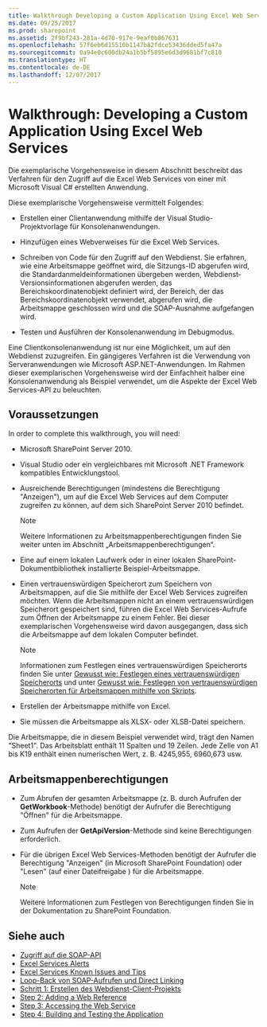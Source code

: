 ```yaml
---
title: Walkthrough Developing a Custom Application Using Excel Web Services
ms.date: 09/25/2017
ms.prod: sharepoint
ms.assetid: 2f9bf243-281a-4d70-917e-9eaf0b867631
ms.openlocfilehash: 57f6eb6d15510b1147b82fdce53436dded5fa47a
ms.sourcegitcommit: 0a94e0c600db24a1b5bf5895e6d3d9681bf7c810
ms.translationtype: HT
ms.contentlocale: de-DE
ms.lasthandoff: 12/07/2017
---
```

# <a name="walkthrough-developing-a-custom-application-using-excel-web-services"></a>Walkthrough: Developing a Custom Application Using Excel Web Services

Die exemplarische Vorgehensweise in diesem Abschnitt beschreibt das Verfahren für den Zugriff auf die Excel Web Services von einer mit Microsoft Visual C# erstellten Anwendung.
  
    
    

Diese exemplarische Vorgehensweise vermittelt Folgendes:
- Erstellen einer Clientanwendung mithilfe der Visual Studio-Projektvorlage für Konsolenanwendungen.
    
  
- Hinzufügen eines Webverweises für die Excel Web Services.
    
  
- Schreiben von Code für den Zugriff auf den Webdienst. Sie erfahren, wie eine Arbeitsmappe geöffnet wird, die Sitzungs-ID abgerufen wird, die Standardanmeldeinformationen übergeben werden, Webdienst-Versionsinformationen abgerufen werden, das Bereichskoordinatenobjekt definiert wird, der Bereich, der das Bereichskoordinatenobjekt verwendet, abgerufen wird, die Arbeitsmappe geschlossen wird und die SOAP-Ausnahme aufgefangen wird.
    
  
- Testen und Ausführen der Konsolenanwendung im Debugmodus.
    
  
Eine Clientkonsolenanwendung ist nur eine Möglichkeit, um auf den Webdienst zuzugreifen. Ein gängigeres Verfahren ist die Verwendung von Serveranwendungen wie Microsoft ASP.NET-Anwendungen. Im Rahmen dieser exemplarischen Vorgehensweise wird der Einfachheit halber eine Konsolenanwendung als Beispiel verwendet, um die Aspekte der Excel Web Services-API zu beleuchten.
## <a name="prerequisites"></a>Voraussetzungen

In order to complete this walkthrough, you will need: 
  
    
    

- Microsoft SharePoint Server 2010.
    
  
- Visual Studio oder ein vergleichbares mit Microsoft .NET Framework kompatibles Entwicklungstool.
    
  
- Ausreichende Berechtigungen (mindestens die Berechtigung "Anzeigen"), um auf die Excel Web Services auf dem Computer zugreifen zu können, auf dem sich SharePoint Server 2010 befindet. 
    
    > [!NOTE] 
    > Weitere Informationen zu Arbeitsmappenberechtigungen finden Sie weiter unten im Abschnitt „Arbeitsmappenberechtigungen“. 

- Eine auf einem lokalen Laufwerk oder in einer lokalen SharePoint-Dokumentbibliothek installierte Beispiel-Arbeitsmappe. 
    
  
- Einen vertrauenswürdigen Speicherort zum Speichern von Arbeitsmappen, auf die Sie mithilfe der Excel Web Services zugreifen möchten. Wenn die Arbeitsmappen nicht an einem vertrauenswürdigen Speicherort gespeichert sind, führen die Excel Web Services-Aufrufe zum Öffnen der Arbeitsmappe zu einem Fehler. Bei dieser exemplarischen Vorgehensweise wird davon ausgegangen, dass sich die Arbeitsmappe auf dem lokalen Computer befindet. 
    
    > [!NOTE] 
    > Informationen zum Festlegen eines vertrauenswürdigen Speicherorts finden Sie unter [Gewusst wie: Festlegen eines vertrauenswürdigen Speicherorts](how-to-trust-a-location.md) und unter [Gewusst wie: Festlegen von vertrauenswürdigen Speicherorten für Arbeitsmappen mithilfe von Skripts](http://msdn.microsoft.com/library/79ab6ced-7a0c-4275-b852-bb246fc6be57%28Office.15%29.aspx). 

- Erstellen der Arbeitsmappe mithilfe von Excel.
    
  
- Sie müssen die Arbeitsmappe als XLSX- oder XLSB-Datei speichern.
    
  
Die Arbeitsmappe, die in diesem Beispiel verwendet wird, trägt den Namen "Sheet1". Das Arbeitsblatt enthält 11 Spalten und 19 Zeilen. Jede Zelle von A1 bis K19 enthält einen numerischen Wert, z. B. 4245,955, 6960,673 usw.
  
    
    

## <a name="workbook-permissions"></a>Arbeitsmappenberechtigungen


- Zum Abrufen der gesamten Arbeitsmappe (z. B. durch Aufrufen der **GetWorkbook**-Methode) benötigt der Aufrufer die Berechtigung "Öffnen" für die Arbeitsmappe.
    
  
- Zum Aufrufen der **GetApiVersion**-Methode sind keine Berechtigungen erforderlich.
    
  
- Für die übrigen Excel Web Services-Methoden benötigt der Aufrufer die Berechtigung "Anzeigen" (in Microsoft SharePoint Foundation) oder "Lesen" (auf einer Dateifreigabe ) für die Arbeitsmappe.
    
    > [!NOTE] 
    > Weitere Informationen zum Festlegen von Berechtigungen finden Sie in der Dokumentation zu SharePoint Foundation. 

## <a name="see-also"></a>Siehe auch

- [Zugriff auf die SOAP-API](accessing-the-soap-api.md)
- [Excel Services Alerts](excel-services-alerts.md)
- [Excel Services Known Issues and Tips](excel-services-known-issues-and-tips.md)
- [Loop-Back von SOAP-Aufrufen und Direct Linking](loop-back-soap-calls-and-direct-linking.md)
- [Schritt 1: Erstellen des Webdienst-Client-Projekts](step-1-creating-the-web-service-client-project.md)
- [Step 2: Adding a Web Reference](step-2-adding-a-web-reference.md)
- [Step 3: Accessing the Web Service](step-3-accessing-the-web-service.md)
- [Step 4: Building and Testing the Application](step-4-building-and-testing-the-application.md)
